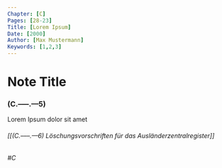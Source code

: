 ```yaml
---
Chapter: [C]
Pages: [28-23]
Title: [Lorem Ipsum]
Date: [2000]
Author: [Max Mustermann]
Keywords: [1,2,3]
---
```


# Note Title
### (C.–––.––5)

Lorem Ipsum dolor sit amet

###### [[(C.–––.––6) Löschungsvorschriften für das Ausländerzentralregister]]
###### #C